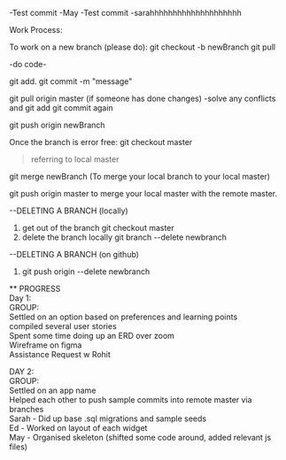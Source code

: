 -Test commit -May
-Test commit -sarahhhhhhhhhhhhhhhhhhhh


Work Process:

To work on a new branch (please do):
git checkout -b newBranch
git pull

-do code-

git add.
git commit -m "message"

git pull origin master (if someone has done changes)
-solve any conflicts and git add git commit again

git push origin newBranch

Once the branch is error free:
git checkout master  
>referring to local master

git merge newBranch (To merge your local branch to your local master)

git push origin master to merge your local master with the remote master.

--DELETING A BRANCH (locally)
1) get out of the branch 
git checkout master
2) delete the branch locally
git branch --delete newbranch

--DELETING A BRANCH (on github)
1) git push origin --delete newbranch


** PROGRESS  
Day 1:   
GROUP:   
Settled on an option based on preferences and learning points  
compiled several user stories  
Spent some time doing up an ERD over zoom  
Wireframe on figma  
Assistance Request w Rohit  

DAY 2:  
GROUP:  
Settled on an app name  
Helped each other to push sample commits into remote master via branches  
Sarah - Did up base .sql migrations and sample seeds  
Ed - Worked on layout of each widget  
May - Organised skeleton (shifted some code around, added relevant js files) 



